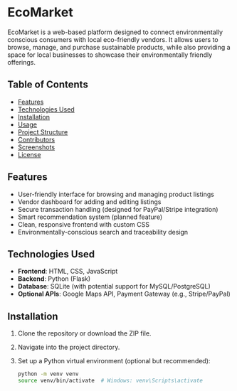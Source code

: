 # EcoMarket

EcoMarket is a web-based platform designed to connect environmentally conscious consumers with local eco-friendly vendors. It allows users to browse, manage, and purchase sustainable products, while also providing a space for local businesses to showcase their environmentally friendly offerings.

## Table of Contents

- [Features](#features)
- [Technologies Used](#technologies-used)
- [Installation](#installation)
- [Usage](#usage)
- [Project Structure](#project-structure)
- [Contributors](#contributors)
- [Screenshots](#screenshots)
- [License](#license)

## Features

- User-friendly interface for browsing and managing product listings
- Vendor dashboard for adding and editing listings
- Secure transaction handling (designed for PayPal/Stripe integration)
- Smart recommendation system (planned feature)
- Clean, responsive frontend with custom CSS
- Environmentally-conscious search and traceability design

## Technologies Used

- **Frontend**: HTML, CSS, JavaScript
- **Backend**: Python (Flask)
- **Database**: SQLite (with potential support for MySQL/PostgreSQL)
- **Optional APIs**: Google Maps API, Payment Gateway (e.g., Stripe/PayPal)

## Installation

1. Clone the repository or download the ZIP file.
2. Navigate into the project directory.
3. Set up a Python virtual environment (optional but recommended):

   ```bash
   python -m venv venv
   source venv/bin/activate  # Windows: venv\Scripts\activate
